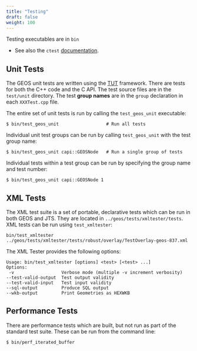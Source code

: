```yaml
---
title: "Testing"
draft: false
weight: 100
---
```


Testing executables are in `bin`

* See also the `ctest` [documentation](/usage/download/#testing).

## Unit Tests

The GEOS unit tests are written using the [TUT](http://mrzechonek.github.io/tut-framework/) framework.
There are tests for both the C++ code and the C API.
The test source files are in the `test/unit` directory.
The test **group names** are in the `group` declaration in each `XXXTest.cpp` file.

The entire set of unit tests is run by calling the `test_geos_unit` executable:
```
$ bin/test_geos_unit                  # Run all tests
```

Individual unit test groups can be run by calling `test_geos_unit` with the test group name:
```
$ bin/test_geos_unit capi::GEOSNode   # Run a single group of tests
```

Individual tests within a test group can be run by specifying the group name and test number:
```
$ bin/test_geos_unit capi::GEOSNode 1
```

## XML Tests

The XML test suite is a set of portable, declarative tests which can be run in both GEOS and JTS.
They are located in `../geos/tests/xmltester/tests`.
XML tests can be run using `test_xmltester`:

```
bin/test_xmltester ../geos/tests/xmltester/tests/robust/overlay/TestOverlay-geos-837.xml
```

The XML Tester provides the following options:

```
Usage: bin/test_xmltester [options] <test> [<test> ...]
Options:
 -v                  Verbose mode (multiple -v increment verbosity)
--test-valid-output  Test output validity
--test-valid-input   Test input validity
--sql-output         Produce SQL output
--wkb-output         Print Geometries as HEXWKB
```

## Performance Tests

There are performance tests which are built, but not run as part of the standard test suite.
These can be run from the command line:

```
$ bin/perf_iterated_buffer
```
